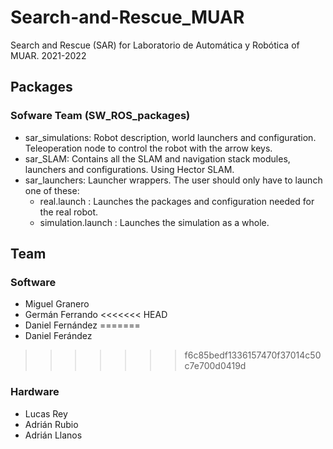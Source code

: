 # Search-and-Rescue_MUAR
Search and Rescue (SAR) for Laboratorio de Automática y Robótica of MUAR. 2021-2022

## Packages

### Sofware Team (SW_ROS_packages)
- sar_simulations: Robot description, world launchers and configuration. Teleoperation node to control the robot with the arrow keys.
- sar_SLAM: Contains all the SLAM and navigation stack modules, launchers and configurations. Using Hector SLAM.
- sar_launchers: Launcher wrappers. The user should only have to launch one of these:
    - real.launch : Launches the packages and configuration needed for the real robot.
    - simulation.launch : Launches the simulation as a whole.


## Team
### Software
- Miguel Granero
- Germán Ferrando
<<<<<<< HEAD
- Daniel Fernández
=======
- Daniel Ferández
>>>>>>> f6c85bedf1336157470f37014c50c7e700d0419d
### Hardware
- Lucas Rey
- Adrián Rubio
- Adrián Llanos
